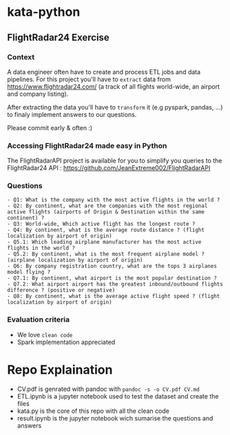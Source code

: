 # kata-python

## FlightRadar24 Exercise

### Context
A data engineer often have to create and process ETL jobs and data pipelines.
For this project you'll have to ``extract`` data from https://www.flightradar24.com/ (a track of all flights world-wide, an airport and company listing).

After extracting the data you'll have to ``transform`` it (e.g pyspark, pandas, ...) to finaly implement answers to our questions.

Please commit early & often :)

### Accessing FlightRadar24 made easy in Python
The FlightRadarAPI project is available for you to simplify you queries to the FlightRadar24 API : https://github.com/JeanExtreme002/FlightRadarAPI 

### Questions

    - Q1: What is the company with the most active flights in the world ?
    - Q2: By continent, what are the companies with the most regional active flights (airports of Origin & Destination within the same continent) ?
    - Q3: World-wide, Which active flight has the longest route ?
    - Q4: By continent, what is the average route distance ? (flight localization by airport of origin)
    - Q5.1: Which leading airplane manufacturer has the most active flights in the world ?
    - Q5.2: By continent, what is the most frequent airplane model ? (airplane localization by airport of origin)
    - Q6: By company registration country, what are the tops 3 airplanes model flying ?
    - Q7.1: By continent, what airport is the most popular destination ?
    - Q7.2: What airport airport has the greatest inbound/outbound flights difference ? (positive or negative)
    - Q8: By continent, what is the average active flight speed ? (flight localization by airport of origin)

### Evaluation criteria
 * We love ``clean code`` 
 * Spark implementation appreciated

# Repo Explaination

- CV.pdf is genrated with pandoc with ```pandoc -s -o CV.pdf CV.md```  
- ETL.ipynb is a jupyter notebook used to test the dataset and create the files
- kata.py is the core of this repo with all the clean code
- result.ipynb is the jupyter notebook wich sumarise the questions and answers